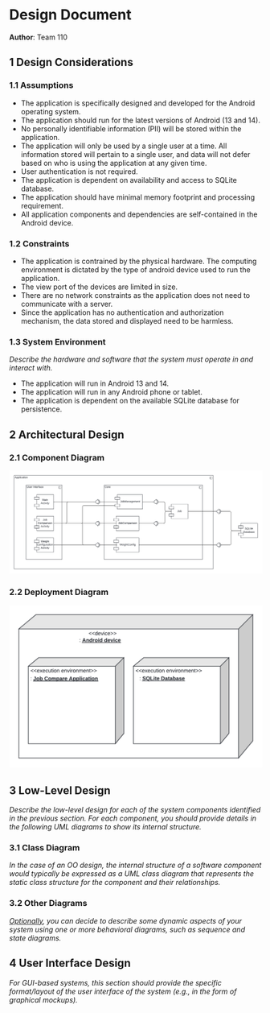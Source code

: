# Design Document


**Author**: Team 110

## 1 Design Considerations

### 1.1 Assumptions


- The application is specifically designed and developed for the Android operating system.
- The application should run for the latest versions of Android (13 and 14).
- No personally identifiable information (PII) will be stored within the application.
- The application will only be used by a single user at a time. All information stored will pertain to a single user, and data will not defer based on who is using the application at any given time.
- User authentication is not required.
- The application is dependent on availability and access to SQLite database.
- The application should have minimal memory footprint and processing requirement.
- All application components and dependencies are self-contained in the Android device.

### 1.2 Constraints


- The application is contrained by the physical hardware. The computing environment is dictated by the type of android device used to run the application.
- The view port of the devices are limited in size.
- There are no network constraints as the application does not need to communicate with a server.
- Since the application has no authentication and authorization mechanism, the data stored and displayed need to be harmless.

### 1.3 System Environment

*Describe the hardware and software that the system must operate in and interact with.*

- The application will run in Android 13 and 14.
- The application will run in any Android phone or tablet.
- The application is dependent on the available SQLite database for persistence.

## 2 Architectural Design

### 2.1 Component Diagram

![](Component.png)

### 2.2 Deployment Diagram

![](Deployment.png)
## 3 Low-Level Design

*Describe the low-level design for each of the system components identified in the previous section. For each component, you should provide details in the following UML diagrams to show its internal structure.*

### 3.1 Class Diagram

*In the case of an OO design, the internal structure of a software component would typically be expressed as a UML class diagram that represents the static class structure for the component and their relationships.*

### 3.2 Other Diagrams

*<u>Optionally</u>, you can decide to describe some dynamic aspects of your system using one or more behavioral diagrams, such as sequence and state diagrams.*

## 4 User Interface Design
*For GUI-based systems, this section should provide the specific format/layout of the user interface of the system (e.g., in the form of graphical mockups).*

